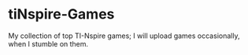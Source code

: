 # tiNspire-Games
My collection of top TI-Nspire games;
I will upload games occasionally, when I stumble on them.
